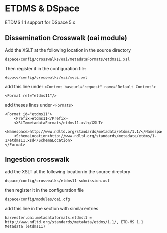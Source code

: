# ETDMS & DSpace


ETDMS 1.1 support for DSpace 5.x


## Dissemination Crosswalk (oai module)

Add the XSLT at the following location in the source directory

    dspace/config/crosswalks/oai/metadataFormats/etdms11.xsl

Then register it in the configuration file:

    dspace/config/crosswalks/oai/xoai.xml

add this line under `<Context baseurl="request" name="Default Context">`

    <Format ref="etdms11"/>

add theses lines under `<Formats>`

    <Format id="etdms11">
        <Prefix>etdms11</Prefix>
        <XSLT>metadataFormats/etdms11.xsl</XSLT>
        <Namespace>http://www.ndltd.org/standards/metadata/etdms/1.1/</Namespace>
        <SchemaLocation>http://www.ndltd.org/standards/metadata/etdms/1-1/etdms11.xsd</SchemaLocation>
    </Format>

## Ingestion crosswalk

add the XSLT at the following location in the source directory

    dspace/config/crosswalks/etdms11-submission.xsl

then register it in the configuration file:

    dspace/config/modules/oai.cfg

add this line in the section with similar entries

    harvester.oai.metadataformats.etdms11 = http://www.ndltd.org/standards/metadata/etdms/1.1/, ETD-MS 1.1 Metadata (etdms11)
